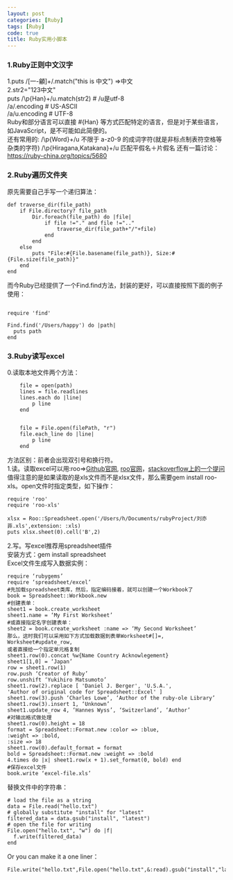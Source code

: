 ```yaml
---
layout: post
categories: [Ruby]
tags: [Ruby]
code: true
title: Ruby实用小脚本
---
```


 ### 1.Ruby正则中文汉字  

1.puts /[一-龥]+/.match("this is 中文")       =>中文  
2.str2="123中文"   
puts /\p{Han}+/u.match(str2)                 # /u是utf-8   
/a/.encoding      # US-ASCII    
/a/u.encoding     # UTF-8    
Ruby和部分语言可以直接 #{Han} 等方式匹配特定的语言，但是对于某些语言，如JavaScript，是不可能如此简便的。   
还有常用的:
/\p{Word}+/u                  不限于 a-z0-9 的成词字符(就是非标点制表符空格等杂类的字符)
/\p{Hiragana,Katakana}+/u     匹配平假名＋片假名
还有一篇讨论：https://ruby-china.org/topics/5680  


### 2.Ruby遍历文件夹  

原先需要自己手写一个递归算法：  
```
def traverse_dir(file_path)
    if File.directory? file_path
        Dir.foreach(file_path) do |file|
            if file !="." and file !=".."
                traverse_dir(file_path+"/"+file)
            end
        end
    else
        puts "File:#{File.basename(file_path)}, Size:#{File.size(file_path)}"
    end
end
```
而今Ruby已经提供了一个Find.find方法，封装的更好，可以直接按照下面的例子使用：  
```

require 'find'

Find.find('/Users/happy') do |path|
  puts path
end
```


### 3.Ruby读写excel  

0.读取本地文件两个方法：  
```
	file = open(path)
	lines = file.readlines
	lines.each do |line|
		p line
	end
```

```

	file = File.open(filePath, "r")
	file.each_line do |line| 
		p line
	end
```	
方法区别：前者会出现双引号和换行符。  
1.读。读取excel可以用:roo=>[Github官网](https://github.com/roo-rb/),  [roo官网](http://roo.rubyforge.org/)，[stackoverflow上的一个提问](http://stackoverflow.com/questions/4920125/reading-and-writing-excel-files-using-ruby-on-a-server-without-excel-installed)   
值得注意的是如果读取的是xls文件而不是xlsx文件，那么需要gem install roo-xls。open文件时指定类型，如下操作：  
```
require 'roo'
require 'roo-xls'

xlsx = Roo::Spreadsheet.open('/Users/h/Documents/rubyProject/刘亦菲.xls',extension: :xls)
puts xlsx.sheet(0).cell('B',2)
```

2.写。写excel推荐用spreadsheet插件  
安装方式：gem install spreadsheet  
Excel文件生成写入数据实例：  
```
require ‘rubygems’  
require ‘spreadsheet/excel’  
#先加载spreadsheet类库，然后，指定编码接着，就可以创建一个Workbook了  
book = Spreadsheet::Workbook.new
#创建表单：
sheet1 = book.create_worksheet
sheet1.name = ‘My First Worksheet’
#或直接指定名字创建表单：
sheet2 = book.create_worksheet :name => ‘My Second Worksheet’
那么，这时我们可以采用如下方式加载数据到表单Worksheet#[]=,
Worksheet#update_row,
或者直接给一个指定单元格复制
sheet1.row(0).concat %w{Name Country Acknowlegement}
sheet1[1,0] = ‘Japan’
row = sheet1.row(1)
row.push ‘Creator of Ruby’
row.unshift ‘Yukihiro Matsumoto’
sheet1.row(2).replace [ 'Daniel J. Berger', 'U.S.A.',
'Author of original code for Spreadsheet::Excel' ]
sheet1.row(3).push ‘Charles Lowe’, ‘Author of the ruby-ole Library’
sheet1.row(3).insert 1, ‘Unknown’
sheet1.update_row 4, ‘Hannes Wyss’, ‘Switzerland’, ‘Author’
#对输出格式做处理
sheet1.row(0).height = 18
format = Spreadsheet::Format.new :color => :blue,
:weight => :bold,
:size => 18
sheet1.row(0).default_format = format
bold = Spreadsheet::Format.new :weight => :bold
4.times do |x| sheet1.row(x + 1).set_format(0, bold) end
#保存excel文件
book.write ‘excel-file.xls’
```
替换文件中的字符串：  
```
# load the file as a string
data = File.read("hello.txt") 
# globally substitute "install" for "latest"
filtered_data = data.gsub("install", "latest") 
# open the file for writing
File.open("hello.txt", "w") do |f|
  f.write(filtered_data)
end
```
Or you can make it a one liner：  
```
File.write("hello.txt",File.open("hello.txt",&:read).gsub("install","latest"))
```